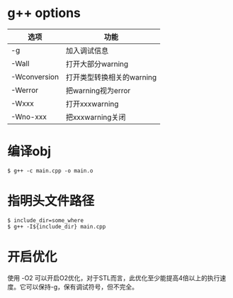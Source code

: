 # g++ options

|选项|功能|
|-|-|
|-g|加入调试信息|
|-Wall|打开大部分warning|
|-Wconversion|打开类型转换相关的warning|
|-Werror|把warning视为error|
|-Wxxx|打开xxxwarning|
|-Wno-xxx|把xxxwarning关闭|

# 编译obj

```shell
$ g++ -c main.cpp -o main.o
```

# 指明头文件路径

```shell
$ include_dir=some_where
$ g++ -I${include_dir} main.cpp
```

# 开启优化

使用 -O2 可以开启O2优化，对于STL而言，此优化至少能提高4倍以上的执行速度。它可以保持-g，保有调试符号，但不完全。